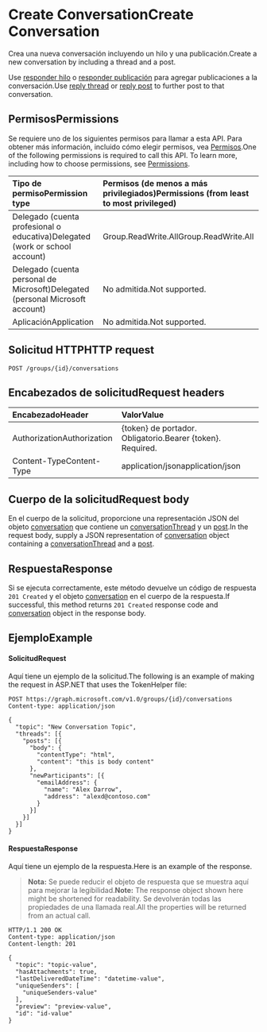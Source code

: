 # <a name="create-conversation"></a><span data-ttu-id="838df-101">Create Conversation</span><span class="sxs-lookup"><span data-stu-id="838df-101">Create Conversation</span></span>
<span data-ttu-id="838df-102">Crea una nueva conversación incluyendo un hilo y una publicación.</span><span class="sxs-lookup"><span data-stu-id="838df-102">Create a new conversation by including a thread and a post.</span></span> 

<span data-ttu-id="838df-103">Use [responder hilo](conversationthread_reply.md) o [responder publicación](post_reply.md) para agregar publicaciones a la conversación.</span><span class="sxs-lookup"><span data-stu-id="838df-103">Use [reply thread](conversationthread_reply.md) or [reply post](post_reply.md) to further post to that conversation.</span></span>

## <a name="permissions"></a><span data-ttu-id="838df-104">Permisos</span><span class="sxs-lookup"><span data-stu-id="838df-104">Permissions</span></span>
<span data-ttu-id="838df-p101">Se requiere uno de los siguientes permisos para llamar a esta API. Para obtener más información, incluido cómo elegir permisos, vea [Permisos](../../../concepts/permissions_reference.md).</span><span class="sxs-lookup"><span data-stu-id="838df-p101">One of the following permissions is required to call this API. To learn more, including how to choose permissions, see [Permissions](../../../concepts/permissions_reference.md).</span></span>

|<span data-ttu-id="838df-107">Tipo de permiso</span><span class="sxs-lookup"><span data-stu-id="838df-107">Permission type</span></span>      | <span data-ttu-id="838df-108">Permisos (de menos a más privilegiados)</span><span class="sxs-lookup"><span data-stu-id="838df-108">Permissions (from least to most privileged)</span></span>              |
|:--------------------|:---------------------------------------------------------|
|<span data-ttu-id="838df-109">Delegado (cuenta profesional o educativa)</span><span class="sxs-lookup"><span data-stu-id="838df-109">Delegated (work or school account)</span></span> | <span data-ttu-id="838df-110">Group.ReadWrite.All</span><span class="sxs-lookup"><span data-stu-id="838df-110">Group.ReadWrite.All</span></span>    |
|<span data-ttu-id="838df-111">Delegado (cuenta personal de Microsoft)</span><span class="sxs-lookup"><span data-stu-id="838df-111">Delegated (personal Microsoft account)</span></span> | <span data-ttu-id="838df-112">No admitida.</span><span class="sxs-lookup"><span data-stu-id="838df-112">Not supported.</span></span>    |
|<span data-ttu-id="838df-113">Aplicación</span><span class="sxs-lookup"><span data-stu-id="838df-113">Application</span></span> | <span data-ttu-id="838df-114">No admitida.</span><span class="sxs-lookup"><span data-stu-id="838df-114">Not supported.</span></span> |

## <a name="http-request"></a><span data-ttu-id="838df-115">Solicitud HTTP</span><span class="sxs-lookup"><span data-stu-id="838df-115">HTTP request</span></span>
<!-- { "blockType": "ignored" } -->
```http
POST /groups/{id}/conversations
```

## <a name="request-headers"></a><span data-ttu-id="838df-116">Encabezados de solicitud</span><span class="sxs-lookup"><span data-stu-id="838df-116">Request headers</span></span>
| <span data-ttu-id="838df-117">Encabezado</span><span class="sxs-lookup"><span data-stu-id="838df-117">Header</span></span>       | <span data-ttu-id="838df-118">Valor</span><span class="sxs-lookup"><span data-stu-id="838df-118">Value</span></span> |
|:---------------|:--------|
| <span data-ttu-id="838df-119">Authorization</span><span class="sxs-lookup"><span data-stu-id="838df-119">Authorization</span></span>  | <span data-ttu-id="838df-p102">{token} de portador. Obligatorio.</span><span class="sxs-lookup"><span data-stu-id="838df-p102">Bearer {token}. Required.</span></span>  |
| <span data-ttu-id="838df-122">Content-Type</span><span class="sxs-lookup"><span data-stu-id="838df-122">Content-Type</span></span>  | <span data-ttu-id="838df-123">application/json</span><span class="sxs-lookup"><span data-stu-id="838df-123">application/json</span></span>  |

## <a name="request-body"></a><span data-ttu-id="838df-124">Cuerpo de la solicitud</span><span class="sxs-lookup"><span data-stu-id="838df-124">Request body</span></span>
<span data-ttu-id="838df-125">En el cuerpo de la solicitud, proporcione una representación JSON del objeto [conversation](../resources/conversation.md) que contiene un [conversationThread](../resources/conversationThread.md) y un [post](../resources/post.md).</span><span class="sxs-lookup"><span data-stu-id="838df-125">In the request body, supply a JSON representation of [conversation](../resources/conversation.md) object containing a [conversationThread](../resources/conversationThread.md) and a [post](../resources/post.md).</span></span>

## <a name="response"></a><span data-ttu-id="838df-126">Respuesta</span><span class="sxs-lookup"><span data-stu-id="838df-126">Response</span></span>
<span data-ttu-id="838df-127">Si se ejecuta correctamente, este método devuelve un código de respuesta `201 Created` y el objeto [conversation](../resources/conversation.md) en el cuerpo de la respuesta.</span><span class="sxs-lookup"><span data-stu-id="838df-127">If successful, this method returns `201 Created` response code and [conversation](../resources/conversation.md) object in the response body.</span></span>

## <a name="example"></a><span data-ttu-id="838df-128">Ejemplo</span><span class="sxs-lookup"><span data-stu-id="838df-128">Example</span></span>
#### <a name="request"></a><span data-ttu-id="838df-129">Solicitud</span><span class="sxs-lookup"><span data-stu-id="838df-129">Request</span></span>
<span data-ttu-id="838df-130">Aquí tiene un ejemplo de la solicitud.</span><span class="sxs-lookup"><span data-stu-id="838df-130">The following is an example of making the request in ASP.NET that uses the TokenHelper file:</span></span>
<!-- {
  "blockType": "request",
  "name": "create_conversation_from_group"
}-->
```http
POST https://graph.microsoft.com/v1.0/groups/{id}/conversations
Content-type: application/json

{
  "topic": "New Conversation Topic",
  "threads": [{
    "posts": [{
      "body": {
        "contentType": "html",
        "content": "this is body content"
      },
      "newParticipants": [{
        "emailAddress": {
          "name": "Alex Darrow",
          "address": "alexd@contoso.com"
        }
      }]
    }]
  }]
}
```

#### <a name="response"></a><span data-ttu-id="838df-131">Respuesta</span><span class="sxs-lookup"><span data-stu-id="838df-131">Response</span></span>
<span data-ttu-id="838df-132">Aquí tiene un ejemplo de la respuesta.</span><span class="sxs-lookup"><span data-stu-id="838df-132">Here is an example of the response.</span></span>
><span data-ttu-id="838df-133">**Nota:** Se puede reducir el objeto de respuesta que se muestra aquí para mejorar la legibilidad.</span><span class="sxs-lookup"><span data-stu-id="838df-133">**Note:** The response object shown here might be shortened for readability.</span></span> <span data-ttu-id="838df-134">Se devolverán todas las propiedades de una llamada real.</span><span class="sxs-lookup"><span data-stu-id="838df-134">All the properties will be returned from an actual call.</span></span>

<!-- {
  "blockType": "response",
  "truncated": true,
  "@odata.type": "microsoft.graph.conversation"
} -->
```http
HTTP/1.1 200 OK
Content-type: application/json
Content-length: 201

{
  "topic": "topic-value",
  "hasAttachments": true,
  "lastDeliveredDateTime": "datetime-value",
  "uniqueSenders": [
    "uniqueSenders-value"
  ],
  "preview": "preview-value",
  "id": "id-value"
}
```

<!-- uuid: 8fcb5dbc-d5aa-4681-8e31-b001d5168d79
2015-10-25 14:57:30 UTC -->
<!-- {
  "type": "#page.annotation",
  "description": "Create Conversation",
  "keywords": "",
  "section": "documentation",
  "tocPath": ""
}-->